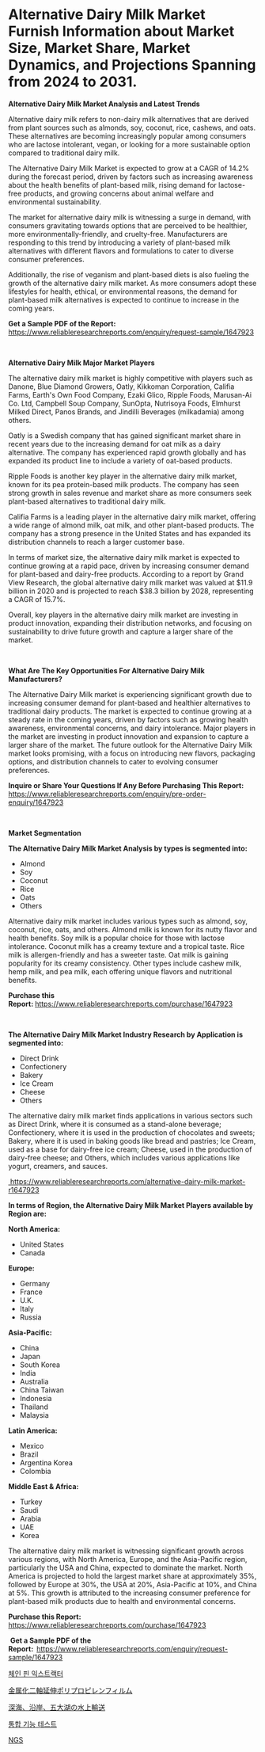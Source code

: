 <p><h1>Alternative Dairy Milk Market Furnish Information about Market Size, Market Share, Market Dynamics, and Projections Spanning from 2024 to 2031.</h1></p><p><strong>Alternative Dairy Milk Market Analysis and Latest Trends</strong></p>
<p><p>Alternative dairy milk refers to non-dairy milk alternatives that are derived from plant sources such as almonds, soy, coconut, rice, cashews, and oats. These alternatives are becoming increasingly popular among consumers who are lactose intolerant, vegan, or looking for a more sustainable option compared to traditional dairy milk.</p><p>The Alternative Dairy Milk Market is expected to grow at a CAGR of 14.2% during the forecast period, driven by factors such as increasing awareness about the health benefits of plant-based milk, rising demand for lactose-free products, and growing concerns about animal welfare and environmental sustainability.</p><p>The market for alternative dairy milk is witnessing a surge in demand, with consumers gravitating towards options that are perceived to be healthier, more environmentally-friendly, and cruelty-free. Manufacturers are responding to this trend by introducing a variety of plant-based milk alternatives with different flavors and formulations to cater to diverse consumer preferences.</p><p>Additionally, the rise of veganism and plant-based diets is also fueling the growth of the alternative dairy milk market. As more consumers adopt these lifestyles for health, ethical, or environmental reasons, the demand for plant-based milk alternatives is expected to continue to increase in the coming years.</p></p>
<p><strong>Get a Sample PDF of the Report:&nbsp;</strong> <a href="https://www.reliableresearchreports.com/enquiry/request-sample/1647923">https://www.reliableresearchreports.com/enquiry/request-sample/1647923</a></p>
<p>&nbsp;</p>
<p><strong>Alternative Dairy Milk Major Market Players</strong></p>
<p><p>The alternative dairy milk market is highly competitive with players such as Danone, Blue Diamond Growers, Oatly, Kikkoman Corporation, Califia Farms, Earth's Own Food Company, Ezaki Glico, Ripple Foods, Marusan-Ai Co. Ltd, Campbell Soup Company, SunOpta, Nutrisoya Foods, Elmhurst Milked Direct, Panos Brands, and Jindilli Beverages (milkadamia) among others.</p><p>Oatly is a Swedish company that has gained significant market share in recent years due to the increasing demand for oat milk as a dairy alternative. The company has experienced rapid growth globally and has expanded its product line to include a variety of oat-based products.</p><p>Ripple Foods is another key player in the alternative dairy milk market, known for its pea protein-based milk products. The company has seen strong growth in sales revenue and market share as more consumers seek plant-based alternatives to traditional dairy milk.</p><p>Califia Farms is a leading player in the alternative dairy milk market, offering a wide range of almond milk, oat milk, and other plant-based products. The company has a strong presence in the United States and has expanded its distribution channels to reach a larger customer base.</p><p>In terms of market size, the alternative dairy milk market is expected to continue growing at a rapid pace, driven by increasing consumer demand for plant-based and dairy-free products. According to a report by Grand View Research, the global alternative dairy milk market was valued at $11.9 billion in 2020 and is projected to reach $38.3 billion by 2028, representing a CAGR of 15.7%.</p><p>Overall, key players in the alternative dairy milk market are investing in product innovation, expanding their distribution networks, and focusing on sustainability to drive future growth and capture a larger share of the market.</p></p>
<p>&nbsp;</p>
<p><strong>What Are The Key Opportunities For Alternative Dairy Milk Manufacturers?</strong></p>
<p><p>The Alternative Dairy Milk market is experiencing significant growth due to increasing consumer demand for plant-based and healthier alternatives to traditional dairy products. The market is expected to continue growing at a steady rate in the coming years, driven by factors such as growing health awareness, environmental concerns, and dairy intolerance. Major players in the market are investing in product innovation and expansion to capture a larger share of the market. The future outlook for the Alternative Dairy Milk market looks promising, with a focus on introducing new flavors, packaging options, and distribution channels to cater to evolving consumer preferences.</p></p>
<p><strong>Inquire or Share Your Questions If Any Before Purchasing This Report:</strong> <a href="https://www.reliableresearchreports.com/enquiry/pre-order-enquiry/1647923">https://www.reliableresearchreports.com/enquiry/pre-order-enquiry/1647923</a></p>
<p>&nbsp;</p>
<p><strong>Market Segmentation</strong></p>
<p><strong>The Alternative Dairy Milk Market Analysis by types is segmented into:</strong></p>
<p><ul><li>Almond</li><li>Soy</li><li>Coconut</li><li>Rice</li><li>Oats</li><li>Others</li></ul></p>
<p><p>Alternative dairy milk market includes various types such as almond, soy, coconut, rice, oats, and others. Almond milk is known for its nutty flavor and health benefits. Soy milk is a popular choice for those with lactose intolerance. Coconut milk has a creamy texture and a tropical taste. Rice milk is allergen-friendly and has a sweeter taste. Oat milk is gaining popularity for its creamy consistency. Other types include cashew milk, hemp milk, and pea milk, each offering unique flavors and nutritional benefits.</p></p>
<p><strong>Purchase this Report:&nbsp;</strong><a href="https://www.reliableresearchreports.com/purchase/1647923">https://www.reliableresearchreports.com/purchase/1647923</a></p>
<p>&nbsp;</p>
<p><strong>The Alternative Dairy Milk Market Industry Research by Application is segmented into:</strong></p>
<p><ul><li>Direct Drink</li><li>Confectionery</li><li>Bakery</li><li>Ice Cream</li><li>Cheese</li><li>Others</li></ul></p>
<p><p>The alternative dairy milk market finds applications in various sectors such as Direct Drink, where it is consumed as a stand-alone beverage; Confectionery, where it is used in the production of chocolates and sweets; Bakery, where it is used in baking goods like bread and pastries; Ice Cream, used as a base for dairy-free ice cream; Cheese, used in the production of dairy-free cheese; and Others, which includes various applications like yogurt, creamers, and sauces.</p></p>
<p><a href="https://www.reliableresearchreports.com/alternative-dairy-milk-market-r1647923">&nbsp;https://www.reliableresearchreports.com/alternative-dairy-milk-market-r1647923</a></p>
<p><strong>In terms of Region, the Alternative Dairy Milk Market Players available by Region are:</strong></p>
<p>
    <p> <strong> North America: </strong>
        <ul>
            <li>United States</li>
            <li>Canada</li>
        </ul>
        </p> 
    <p> <strong> Europe: </strong>
        <ul>
            <li>Germany</li>
            <li>France</li>
            <li>U.K.</li>
            <li>Italy</li>
            <li>Russia</li>
        </ul>
        </p> 
    <p> <strong> Asia-Pacific: </strong>
        <ul>
            <li>China</li>
            <li>Japan</li>
            <li>South Korea</li>
            <li>India</li>
            <li>Australia</li>
            <li>China Taiwan</li>
            <li>Indonesia</li>
            <li>Thailand</li>
            <li>Malaysia</li>
        </ul>
        </p> 
    <p> <strong> Latin America: </strong>
        <ul>
            <li>Mexico</li>
            <li>Brazil</li>
            <li>Argentina Korea</li>
            <li>Colombia</li>
        </ul>
        </p> 
    <p> <strong> Middle East & Africa: </strong>
        <ul>
            <li>Turkey</li>
            <li>Saudi</li>
            <li>Arabia</li>
            <li>UAE</li>
            <li>Korea</li>
        </ul>
    </p>
    </p>
<p><p>The alternative dairy milk market is witnessing significant growth across various regions, with North America, Europe, and the Asia-Pacific region, particularly the USA and China, expected to dominate the market. North America is projected to hold the largest market share at approximately 35%, followed by Europe at 30%, the USA at 20%, Asia-Pacific at 10%, and China at 5%. This growth is attributed to the increasing consumer preference for plant-based milk products due to health and environmental concerns.</p></p>
<p><strong>Purchase this Report: </strong><a href="https://www.reliableresearchreports.com/purchase/1647923">https://www.reliableresearchreports.com/purchase/1647923</a></p>
<p>&nbsp;<strong>Get a Sample PDF of the Report:&nbsp;&nbsp;</strong><a href="https://www.reliableresearchreports.com/enquiry/request-sample/1647923">https://www.reliableresearchreports.com/enquiry/request-sample/1647923</a></p>
<p><strong></strong></p>
<p><p><a href="https://medium.com/@demarcuskuhlman/%EC%B2%B4%EC%9D%B8-%ED%95%80-%EC%B6%94%EC%B6%9C%EA%B8%B0-%EC%8B%9C%EC%9E%A5-%EA%B2%BD%EC%9F%81-%EB%B6%84%EC%84%9D-%EC%8B%9C%EC%9E%A5-%EB%8F%99%ED%96%A5-%EB%B0%8F-2031%EB%85%84%EA%B9%8C%EC%A7%80%EC%9D%98-%EC%98%88%EC%B8%A1-12eb2df2ac18">체인 핀 익스트랙터</a></p><p><a href="https://github.com/JacksonWiza1924/Market-Research-Report-List-1/blob/main/172577418897.md">金属化二軸延伸ポリプロピレンフィルム</a></p><p><a href="https://medium.com/@coraltrout1923/%E6%B7%B1%E6%B5%B7-%E6%B2%BF%E5%B2%B8-%E3%81%8A%E3%82%88%E3%81%B3%E4%BA%94%E5%A4%A7%E6%B9%96%E6%B0%B4%E9%81%8B%E8%BC%B8%E5%B8%82%E5%A0%B4%E8%AA%BF%E6%9F%BB%E3%83%AC%E3%83%9D%E3%83%BC%E3%83%88-%E3%81%9D%E3%81%AE%E6%AD%B4%E5%8F%B2%E3%81%8A%E3%82%88%E3%81%B32024%E5%B9%B4%E3%81%8B%E3%82%892031%E5%B9%B4%E3%81%AE%E4%BA%88%E6%B8%AC-8103eea7a0b4">深海、沿岸、五大湖の水上輸送</a></p><p><a href="https://medium.com/@avramcornescu20221/2024%EB%85%84%EB%B6%80%ED%84%B0-2031%EB%85%84%EA%B9%8C%EC%A7%80%EC%9D%98-%EA%B8%B0%EA%B0%84%EC%9D%84-%EC%9C%84%ED%95%9C-%ED%86%B5%ED%95%A9-%EA%B8%B0%EB%8A%A5-%ED%85%8C%EC%8A%A4%ED%8A%B8-%EC%8B%9C%EC%9E%A5-%EB%B6%84%EC%84%9D-%EB%B0%8F-%ED%81%AC%EA%B8%B0-%EC%A0%84%EB%A7%9D-de508a7f9f02">통합 기능 테스트</a></p><p><a href="https://medium.com/@rylanaufman56456/ngs%E5%B8%82%E5%A0%B4%E8%AA%BF%E6%9F%BB%E3%83%AC%E3%83%9D%E3%83%BC%E3%83%88-%E3%81%9D%E3%81%AE%E6%AD%B4%E5%8F%B2%E3%81%A8%E4%BA%88%E6%B8%AC2024%E5%B9%B4%E3%81%8B%E3%82%892031%E5%B9%B4-3fa202063c7c">NGS</a></p></p>